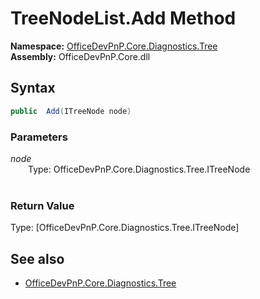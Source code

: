 # TreeNodeList.Add Method  
**Namespace:** [OfficeDevPnP.Core.Diagnostics.Tree](OfficeDevPnP.Core.Diagnostics.Tree.md)  
**Assembly:** OfficeDevPnP.Core.dll  
## Syntax
```C#
public  Add(ITreeNode node)
```
### Parameters
*node*  
&emsp;&emsp;Type: OfficeDevPnP.Core.Diagnostics.Tree.ITreeNode  
&emsp;&emsp;  
  
### Return Value
Type: [OfficeDevPnP.Core.Diagnostics.Tree.ITreeNode]  

## See also
- [OfficeDevPnP.Core.Diagnostics.Tree](OfficeDevPnP.Core.Diagnostics.Tree.md)
